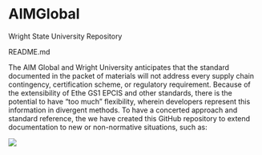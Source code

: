 # AIMGlobal
Wright State University Repository

README.md


The AIM Global and Wright University anticipates that the standard documented in the packet of materials will not address every supply chain contingency, certification scheme, or regulatory requirement. Because of the extensibility of Ethe GS1 EPCIS and other standards, there is the potential to have “too much” flexibility, wherein developers represent this information in divergent methods. To have a concerted approach and standard reference, the we have created this GitHub repository to extend documentation to new or non-normative situations, such as:




![](https://www.aim-na.org/uploads/5/9/7/2/59729915/hackathon-winter-2023-2_orig.jpg)
